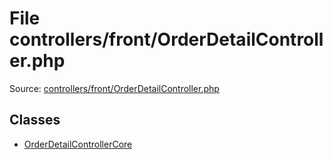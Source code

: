 File controllers/front/OrderDetailController.php
=========

Source: [controllers/front/OrderDetailController.php](https://github.com/PrestaShop/PrestaShop/blob/1.5.3.1/controllers/front/OrderDetailController.php)


Classes
-------

* [OrderDetailControllerCore](class.OrderDetailControllerCore.md)

